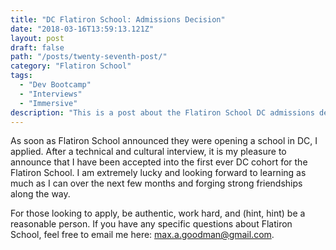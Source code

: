 ```yaml
---
title: "DC Flatiron School: Admissions Decision"
date: "2018-03-16T13:59:13.121Z"
layout: post
draft: false
path: "/posts/twenty-seventh-post/"
category: "Flatiron School"
tags:
  - "Dev Bootcamp"
  - "Interviews"
  - "Immersive"
description: "This is a post about the Flatiron School DC admissions decision!"
---
```


As soon as Flatiron School announced they were opening a school in DC, I applied. After a technical and cultural interview, it is my pleasure to announce that I have been accepted into the first ever DC cohort for the Flatiron School. I am extremely lucky and looking forward to learning as much as I can over the next few months and forging strong friendships along the way.

For those looking to apply, be authentic, work hard, and (hint, hint) be a reasonable person. If you have any specific questions about Flatiron School, feel free to email me here: <a href="mailto:max.a.goodman@gmail.com">max.a.goodman@gmail.com</a>.   
